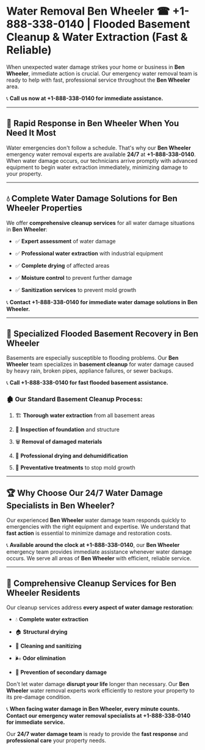 # Water Removal Ben Wheeler ☎ +1-888-338-0140 | Flooded Basement Cleanup & Water Extraction (Fast & Reliable)

When unexpected water damage strikes your home or business in **Ben Wheeler**, immediate action is crucial. Our emergency water removal team is ready to help with fast, professional service throughout the **Ben Wheeler** area. 

📞 **Call us now at +1-888-338-0140 for immediate assistance.**
---
## 🚀 Rapid Response in Ben Wheeler When You Need It Most
Water emergencies don't follow a schedule. That's why our **Ben Wheeler** emergency water removal experts are available **24/7** at **+1-888-338-0140**. When water damage occurs, our technicians arrive promptly with advanced equipment to begin water extraction immediately, minimizing damage to your property.
---
## 💧 Complete Water Damage Solutions for Ben Wheeler Properties
We offer **comprehensive cleanup services** for all water damage situations in **Ben Wheeler**:
- ✅ **Expert assessment** of water damage  
- ✅ **Professional water extraction** with industrial equipment  
- ✅ **Complete drying** of affected areas  
- ✅ **Moisture control** to prevent further damage  
- ✅ **Sanitization services** to prevent mold growth  
📞 **Contact +1-888-338-0140 for immediate water damage solutions in Ben Wheeler.**
---
## 🌊 Specialized Flooded Basement Recovery in Ben Wheeler
Basements are especially susceptible to flooding problems. Our **Ben Wheeler** team specializes in **basement cleanup** for water damage caused by heavy rain, broken pipes, appliance failures, or sewer backups. 
📞 **Call +1-888-338-0140 for fast flooded basement assistance.**
### 🏚️ Our Standard Basement Cleanup Process:
1. 🏗️ **Thorough water extraction** from all basement areas  
2. 🔎 **Inspection of foundation** and structure  
3. 🗑️ **Removal of damaged materials**  
4. 💨 **Professional drying and dehumidification**  
5. 🚫 **Preventative treatments** to stop mold growth  
---
## 🏆 Why Choose Our 24/7 Water Damage Specialists in Ben Wheeler?
Our experienced **Ben Wheeler** water damage team responds quickly to emergencies with the right equipment and expertise. We understand that **fast action** is essential to minimize damage and restoration costs.
📞 **Available around the clock at +1-888-338-0140**, our **Ben Wheeler** emergency team provides immediate assistance whenever water damage occurs. We serve all areas of **Ben Wheeler** with efficient, reliable service.
---
## 🧹 Comprehensive Cleanup Services for Ben Wheeler Residents
Our cleanup services address **every aspect of water damage restoration**:
- 💧 **Complete water extraction**  
- 🏠 **Structural drying**  
- 🧼 **Cleaning and sanitizing**  
- 🌬️ **Odor elimination**  
- 🚫 **Prevention of secondary damage**  
Don't let water damage **disrupt your life** longer than necessary. Our **Ben Wheeler** water removal experts work efficiently to restore your property to its pre-damage condition.
📞 **When facing water damage in Ben Wheeler, every minute counts. Contact our emergency water removal specialists at +1-888-338-0140 for immediate service.**
Our **24/7 water damage team** is ready to provide the **fast response** and **professional care** your property needs.
